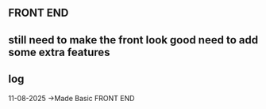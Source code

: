 FRONT END 
---------
still need to make the front look good
need to add some extra features
---------
log
---------
11-08-2025 
->Made Basic FRONT END

